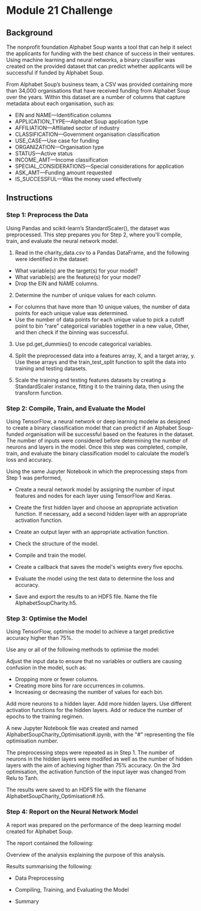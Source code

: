# Module 21 Challenge

## Background

The nonprofit foundation Alphabet Soup wants a tool that can help it select the applicants for funding with the best chance of success in their ventures. Using machine learning and neural networks, a binary classifier was created on the provided dataset that can predict whether applicants will be successful if funded by Alphabet Soup.

From Alphabet Soup’s business team, a CSV was provided containing more than 34,000 organisations that have received funding from Alphabet Soup over the years. Within this dataset are a number of columns that capture metadata about each organisation, such as:

- EIN and NAME—Identification columns
- APPLICATION_TYPE—Alphabet Soup application type
- AFFILIATION—Affiliated sector of industry
- CLASSIFICATION—Government organisation classification
- USE_CASE—Use case for funding
- ORGANIZATION—Organisation type
- STATUS—Active status
- INCOME_AMT—Income classification
- SPECIAL_CONSIDERATIONS—Special considerations for application
- ASK_AMT—Funding amount requested
- IS_SUCCESSFUL—Was the money used effectively


## Instructions

### Step 1: Preprocess the Data
Using Pandas and scikit-learn’s StandardScaler(), the dataset was preprocessed. This step prepares you for Step 2, where you'll compile, train, and evaluate the neural network model.

1. Read in the charity_data.csv to a Pandas DataFrame, and the following were identified in the dataset:
  - What variable(s) are the target(s) for your model?
  - What variable(s) are the feature(s) for your model?
  - Drop the EIN and NAME columns.

2. Determine the number of unique values for each column.
  - For columns that have more than 10 unique values, the number of data points for each unique value was determined.
  - Use the number of data points for each unique value to pick a cutoff point to bin "rare" categorical variables together in a new value, Other, and then check if the binning was successful.

3. Use pd.get_dummies() to encode categorical variables.

4. Split the preprocessed data into a features array, X, and a target array, y. Use these arrays and the train_test_split function to split the data into training and testing datasets.

5. Scale the training and testing features datasets by creating a StandardScaler instance, fitting it to the training data, then using the transform function.

### Step 2: Compile, Train, and Evaluate the Model

Using TensorFlow, a neural network or deep learning modelw as designed to create a binary classification model that can predict if an Alphabet Soup-funded organisation will be successful based on the features in the dataset. The number of inputs were considered before determining the number of neurons and layers in the model. Once this step was completed, compile, train, and evaluate the binary classification model to calculate the model’s loss and accuracy.

Using the same Jupyter Notebook in which the preprocessing steps from Step 1 was performed,

  - Create a neural network model by assigning the number of input features and nodes for each layer using TensorFlow and Keras.

  - Create the first hidden layer and choose an appropriate activation function. If necessary, add a second hidden layer with an appropriate activation function.

  - Create an output layer with an appropriate activation function.

  - Check the structure of the model.

  - Compile and train the model.

  - Create a callback that saves the model's weights every five epochs.

  - Evaluate the model using the test data to determine the loss and accuracy.

  - Save and export the results to an HDF5 file. Name the file AlphabetSoupCharity.h5.

### Step 3: Optimise the Model

Using TensorFlow, optimise the model to achieve a target predictive accuracy higher than 75%.

Use any or all of the following methods to optimise the model:

Adjust the input data to ensure that no variables or outliers are causing confusion in the model, such as:
  - Dropping more or fewer columns.
  - Creating more bins for rare occurrences in columns.
  - Increasing or decreasing the number of values for each bin.

Add more neurons to a hidden layer.
Add more hidden layers.
Use different activation functions for the hidden layers.
Add or reduce the number of epochs to the training regimen.

A new Jupyter Notebook file was created and named AlphabetSoupCharity_Optimisation#.ipynb, with the "#" representing the file optimisation number.

The preprocessing steps were repeated as in Step 1. The number of neurons in the hidden layers were modifed as well as the number of hidden layers with the aim of achieving higher than 75% accuracy. On the 3rd optimisation, the activation function of the input layer was changed from Relu to Tanh. 

The results were saved to an HDF5 file with the filename AlphabetSoupCharity_Optimisation#.h5.

### Step 4: Report on the Neural Network Model

A report was prepared on the performance of the deep learning model created for Alphabet Soup.

The report contained the following:

Overview of the analysis explaining the purpose of this analysis.

Results summarising the following:

- Data Preprocessing

- Compiling, Training, and Evaluating the Model

- Summary
